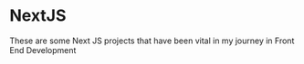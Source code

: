 # NextJS
These are some Next JS projects that have been vital in my journey in Front End Development
